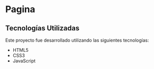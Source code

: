 # Pagina 
## Tecnologías Utilizadas

Este proyecto fue desarrollado utilizando las siguientes tecnologías:

- HTML5
- CSS3
- JavaScript
